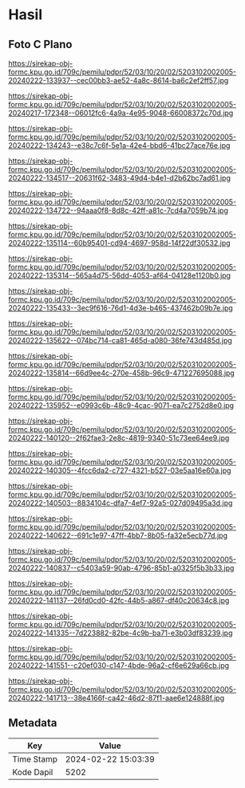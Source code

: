 # Hasil

## Foto C Plano

https://sirekap-obj-formc.kpu.go.id/709c/pemilu/pdpr/52/03/10/20/02/5203102002005-20240222-133937--cec00bb3-ae52-4a8c-8614-ba6c2ef2ff57.jpg

https://sirekap-obj-formc.kpu.go.id/709c/pemilu/pdpr/52/03/10/20/02/5203102002005-20240217-172348--06012fc6-4a9a-4e95-9048-66008372c70d.jpg

https://sirekap-obj-formc.kpu.go.id/709c/pemilu/pdpr/52/03/10/20/02/5203102002005-20240222-134243--e38c7c6f-5e1a-42e4-bbd6-41bc27ace76e.jpg

https://sirekap-obj-formc.kpu.go.id/709c/pemilu/pdpr/52/03/10/20/02/5203102002005-20240222-134517--20631f62-3483-49d4-b4e1-d2b62bc7ad61.jpg

https://sirekap-obj-formc.kpu.go.id/709c/pemilu/pdpr/52/03/10/20/02/5203102002005-20240222-134722--94aaa0f8-8d8c-42ff-a81c-7cd4a7059b74.jpg

https://sirekap-obj-formc.kpu.go.id/709c/pemilu/pdpr/52/03/10/20/02/5203102002005-20240222-135114--60b95401-cd94-4697-958d-14f22df30532.jpg

https://sirekap-obj-formc.kpu.go.id/709c/pemilu/pdpr/52/03/10/20/02/5203102002005-20240222-135314--565a4d75-56dd-4053-af64-04128e1120b0.jpg

https://sirekap-obj-formc.kpu.go.id/709c/pemilu/pdpr/52/03/10/20/02/5203102002005-20240222-135433--3ec9f616-76d1-4d3e-b465-437462b09b7e.jpg

https://sirekap-obj-formc.kpu.go.id/709c/pemilu/pdpr/52/03/10/20/02/5203102002005-20240222-135622--074bc714-ca81-465d-a080-36fe743d485d.jpg

https://sirekap-obj-formc.kpu.go.id/709c/pemilu/pdpr/52/03/10/20/02/5203102002005-20240222-135814--66d9ee4c-270e-458b-96c9-471227695088.jpg

https://sirekap-obj-formc.kpu.go.id/709c/pemilu/pdpr/52/03/10/20/02/5203102002005-20240222-135952--e0993c6b-48c9-4cac-9071-ea7c2752d8e0.jpg

https://sirekap-obj-formc.kpu.go.id/709c/pemilu/pdpr/52/03/10/20/02/5203102002005-20240222-140120--2f62fae3-2e8c-4819-9340-51c73ee64ee9.jpg

https://sirekap-obj-formc.kpu.go.id/709c/pemilu/pdpr/52/03/10/20/02/5203102002005-20240222-140305--4fcc6da2-c727-4321-b527-03e5aa16e60a.jpg

https://sirekap-obj-formc.kpu.go.id/709c/pemilu/pdpr/52/03/10/20/02/5203102002005-20240222-140503--8834104c-dfa7-4ef7-92a5-027d09495a3d.jpg

https://sirekap-obj-formc.kpu.go.id/709c/pemilu/pdpr/52/03/10/20/02/5203102002005-20240222-140622--691c1e97-47ff-4bb7-8b05-fa32e5ecb77d.jpg

https://sirekap-obj-formc.kpu.go.id/709c/pemilu/pdpr/52/03/10/20/02/5203102002005-20240222-140837--c5403a59-90ab-4796-85b1-a0325f5b3b33.jpg

https://sirekap-obj-formc.kpu.go.id/709c/pemilu/pdpr/52/03/10/20/02/5203102002005-20240222-141137--26fd0cd0-42fc-44b5-a867-df40c20634c8.jpg

https://sirekap-obj-formc.kpu.go.id/709c/pemilu/pdpr/52/03/10/20/02/5203102002005-20240222-141335--7d223882-82be-4c9b-ba71-e3b03df83239.jpg

https://sirekap-obj-formc.kpu.go.id/709c/pemilu/pdpr/52/03/10/20/02/5203102002005-20240222-141551--c20ef030-c147-4bde-96a2-cf6e629a66cb.jpg

https://sirekap-obj-formc.kpu.go.id/709c/pemilu/pdpr/52/03/10/20/02/5203102002005-20240222-141713--38e4166f-ca42-46d2-87f1-aae6e124888f.jpg


## Metadata

| Key        | Value               |
| ---------- | ------------------- |
| Time Stamp | 2024-02-22 15:03:39 |
| Kode Dapil | 5202                |



